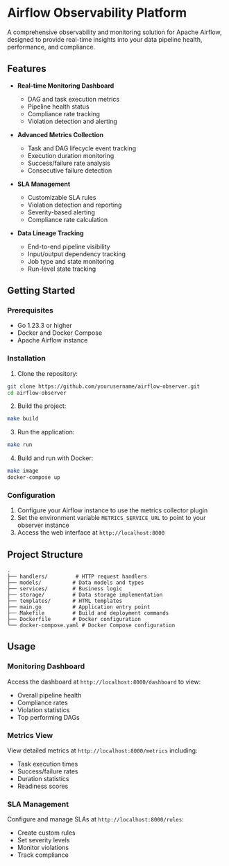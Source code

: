 # Airflow Observability Platform

A comprehensive observability and monitoring solution for Apache Airflow, designed to provide real-time insights into your data pipeline health, performance, and compliance.

## Features

- **Real-time Monitoring Dashboard**
  - DAG and task execution metrics
  - Pipeline health status
  - Compliance rate tracking
  - Violation detection and alerting

- **Advanced Metrics Collection**
  - Task and DAG lifecycle event tracking
  - Execution duration monitoring
  - Success/failure rate analysis
  - Consecutive failure detection

- **SLA Management**
  - Customizable SLA rules
  - Violation detection and reporting
  - Severity-based alerting
  - Compliance rate calculation

- **Data Lineage Tracking**
  - End-to-end pipeline visibility
  - Input/output dependency tracking
  - Job type and state monitoring
  - Run-level state tracking

## Getting Started

### Prerequisites

- Go 1.23.3 or higher
- Docker and Docker Compose
- Apache Airflow instance

### Installation

1. Clone the repository:
```bash
git clone https://github.com/yourusername/airflow-observer.git
cd airflow-observer
```

2. Build the project:
```bash
make build
```

3. Run the application:
```bash
make run
```

4. Build and run with Docker:
```bash
make image
docker-compose up
```

### Configuration

1. Configure your Airflow instance to use the metrics collector plugin
2. Set the environment variable `METRICS_SERVICE_URL` to point to your observer instance
3. Access the web interface at `http://localhost:8000`

## Project Structure

```
.
├── handlers/         # HTTP request handlers
├── models/          # Data models and types
├── services/        # Business logic
├── storage/         # Data storage implementation
├── templates/       # HTML templates
├── main.go          # Application entry point
├── Makefile         # Build and deployment commands
├── Dockerfile       # Docker configuration
└── docker-compose.yaml # Docker Compose configuration
```

## Usage

### Monitoring Dashboard

Access the dashboard at `http://localhost:8000/dashboard` to view:
- Overall pipeline health
- Compliance rates
- Violation statistics
- Top performing DAGs

### Metrics View

View detailed metrics at `http://localhost:8000/metrics` including:
- Task execution times
- Success/failure rates
- Duration statistics
- Readiness scores

### SLA Management

Configure and manage SLAs at `http://localhost:8000/rules`:
- Create custom rules
- Set severity levels
- Monitor violations
- Track compliance

